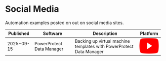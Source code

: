 # Social Media
Automation examples posted on out on social media sites.

   <table style="width:100%; table-layout: auto;">
      <thead>
        <tr>
          <th>Published</th>
          <th>Software</th>
          <th>Description</th>
          <th>Platform</th>
        </tr>
      </thead>
      <tbody>
        <tr>
          <td>2025-09-15</td>
          <td>PowerProtect Data Manager</td>
          <td>Backing up virtual machine templates with PowerProtect Data Manager</td>
          <td>
            <a href="http://www.youtube.com/watch?feature=player_embedded&v=YOUTUBE_VIDEO_ID_HERE" target="_blank"><img src="/assets/YouTube_icon.png" alt="YouTube" height="50"/></a> 
          </td>
        </tr>
      </tbody>
    </table>